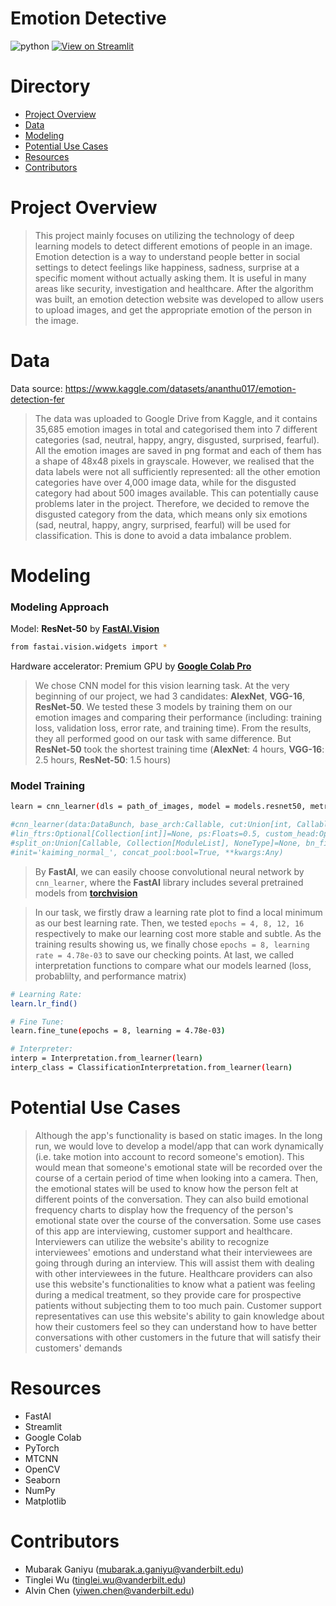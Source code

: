 # Emotion Detective
![python](https://img.shields.io/badge/Python-3.9.0%2B-blue)
[![View on Streamlit](https://img.shields.io/badge/Streamlit-View%20on%20Streamlit%20app-ff69b4?logo=streamlit)](https://emotion-detective.streamlit.app/)


# Directory
- [Project Overview](#project-overview)
- [Data](#data)
- [Modeling](#modeling)
- [Potential Use Cases](#potential-use-cases)
- [Resources](#resources)
- [Contributors](#contributors)

# Project Overview

> This project mainly focuses on utilizing  the technology of deep learning models to detect different emotions of people in an image. Emotion detection is a way to understand people better in social settings to detect feelings like happiness, sadness, surprise at a specific moment without actually asking them. It is useful in many areas like security, investigation and healthcare. After the algorithm was built, an emotion detection website was developed to allow users to upload images, and get the appropriate emotion of the person in the image.

# Data

Data source: https://www.kaggle.com/datasets/ananthu017/emotion-detection-fer

> The data was uploaded to Google Drive from Kaggle, and it contains 35,685 emotion images in total and categorised them into 7 different categories (sad, neutral, happy, angry, disgusted, surprised, fearful). All the emotion images are saved in png format and each of them has a shape of 48x48 pixels in grayscale. However, we realised that the data labels were not all sufficiently represented: all the other emotion categories have over 4,000 image data, while for the disgusted category had about 500 images available. This can potentially cause problems later in the project. Therefore, we decided to remove the disgusted category from the data, which means only six emotions (sad, neutral, happy, angry, surprised, fearful) will be used for classification. This is done to avoid a data imbalance problem. 

# Modeling
### Modeling Approach
Model: **ResNet-50** by [**FastAI.Vision**](https://fastai1.fast.ai/vision.models.html)
```bash
from fastai.vision.widgets import *
```

Hardware accelerator: Premium GPU by [**Google Colab Pro**](https://colab.research.google.com/signup)
> We chose CNN model for this vision learning task. At the very beginning of our project, we had 3 candidates: **AlexNet**, **VGG-16**, **ResNet-50**. We tested these 3 models by training them on our emotion images and comparing their performance (including: training loss, validation loss, error rate, and training time). From the results, they all performed good on our task with same difference. But **ResNet-50** took the shortest training time (**AlexNet**: 4 hours, **VGG-16**: 2.5 hours, **ResNet-50**: 1.5 hours)

### Model Training
```bash
learn = cnn_learner(dls = path_of_images, model = models.resnet50, metrics = error_rate)

#cnn_learner(data:DataBunch, base_arch:Callable, cut:Union[int, Callable]=None, pretrained:bool=True, 
#lin_ftrs:Optional[Collection[int]]=None, ps:Floats=0.5, custom_head:Optional[Module]=None, 
#split_on:Union[Callable, Collection[ModuleList], NoneType]=None, bn_final:bool=False, 
#init='kaiming_normal_', concat_pool:bool=True, **kwargs:Any)
```
> By **FastAI**, we can easily choose convolutional neural network by `cnn_learner`, where the **FastAI** library includes several pretrained models from [**torchvision**](https://pytorch.org/vision/stable/index.html)

> In our task, we firstly draw a learning rate plot to find a local minimum as our best learning rate. Then, we tested `epochs = 4, 8, 12, 16` respectively to make our learning cost more stable and subtle. As the training results showing us, we finally chose `epochs = 8, learning rate = 4.78e-03` to save our checking points. At last, we called interpretation functions to compare what our models learned (loss, probablilty, and performance matrix)
```bash
# Learning Rate:
learn.lr_find()

# Fine Tune:
learn.fine_tune(epochs = 8, learning = 4.78e-03)

# Interpreter:
interp = Interpretation.from_learner(learn)
interp_class = ClassificationInterpretation.from_learner(learn)
```




# Potential Use Cases 

> Although the app's functionality is based on static images. In the long run, we would love to develop a model/app that can work dynamically (i.e. take motion into account to record someone's emotion). This would mean that someone's emotional state will be recorded over the course of a certain period of time when looking into a camera. Then, the emotional states will be used to know how the person felt at different points of the conversation. They can also build emotional frequency charts to display how the frequency of the person's emotional state over the course of the conversation. Some use cases of this app are interviewing, customer support and healthcare. Interviewers can utilize the website's ability to recognize interviewees' emotions and understand what their interviewees are going through during an interview. This will assist them with dealing with other interviewees in the future. Healthcare providers can also use this website's functionalities to know what a patient was feeling during a medical treatment, so they provide care for prospective patients without subjecting them to too much pain. Customer support representatives can use this website's ability to gain knowledge about how their customers feel so they can understand how to have better conversations with other customers in the future that will satisfy their customers' demands

# Resources
- FastAI
- Streamlit
- Google Colab
- PyTorch
- MTCNN
- OpenCV
- Seaborn
- NumPy
- Matplotlib
# Contributors
- Mubarak Ganiyu (mubarak.a.ganiyu@vanderbilt.edu)
- Tinglei Wu (tinglei.wu@vanderbilt.edu)
- Alvin Chen (yiwen.chen@vanderbilt.edu)
